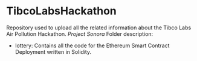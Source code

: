 # TibcoLabsHackathon
Repository used to upload all the related information about the Tibco Labs Air Pollution Hackathon. 
*Project Sonora*
Folder description: 
- lottery: Contains all the code for the Ethereum Smart Contract Deployment written in Solidity. 
